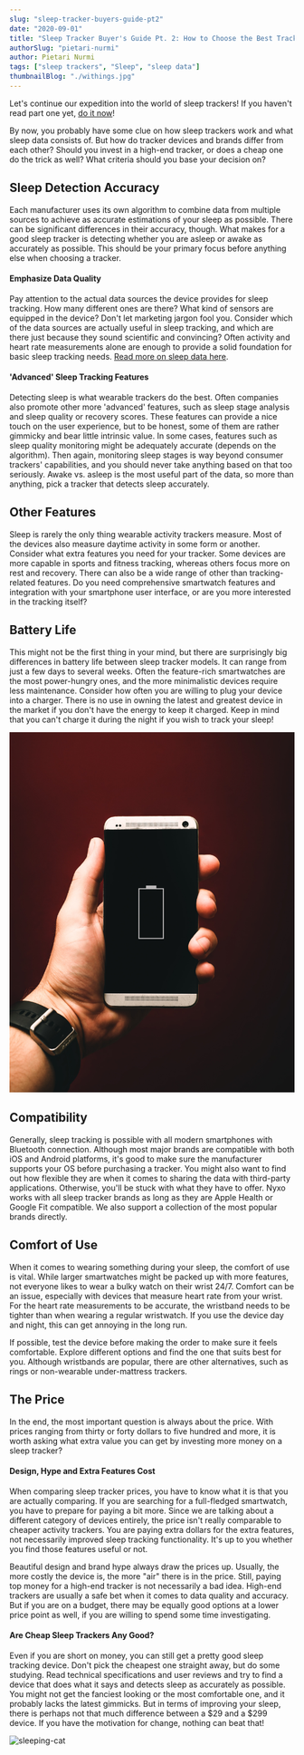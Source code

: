 ```yaml
---
slug: "sleep-tracker-buyers-guide-pt2"
date: "2020-09-01"
title: "Sleep Tracker Buyer's Guide Pt. 2: How to Choose the Best Tracker for You"
authorSlug: "pietari-nurmi"
author: Pietari Nurmi
tags: ["sleep trackers", "Sleep", "sleep data"]
thumbnailBlog: "./withings.jpg"
---
```


Let's continue our expedition into the world of sleep trackers! If you haven't read part one yet, [do it now](https://nyxo.app/sleep-tracker-buyers-guide-pt1)!

By now, you probably have some clue on how sleep trackers work and what sleep data consists of. But how do tracker devices and brands differ from each other? Should you invest in a high-end tracker, or does a cheap one do the trick as well? What criteria should you base your decision on?

## Sleep Detection Accuracy

Each manufacturer uses its own algorithm to combine data from multiple sources to achieve as accurate estimations of your sleep as possible. There can be significant differences in their accuracy, though. What makes for a good sleep tracker is detecting whether you are asleep or awake as accurately as possible. This should be your primary focus before anything else when choosing a tracker.

#### Emphasize Data Quality

Pay attention to the actual data sources the device provides for sleep tracking. How many different ones are there? What kind of sensors are equipped in the device? Don't let marketing jargon fool you. Consider which of the data sources are actually useful in sleep tracking, and which are there just because they sound scientific and convincing? Often activity and heart rate measurements alone are enough to provide a solid foundation for basic sleep tracking needs. [Read more on sleep data here](<(https://nyxo.app/sleep-tracker-buyers-guide-pt1)>).

#### 'Advanced' Sleep Tracking Features

Detecting sleep is what wearable trackers do the best. Often companies also promote other more 'advanced' features, such as sleep stage analysis and sleep quality or recovery scores. These features can provide a nice touch on the user experience, but to be honest, some of them are rather gimmicky and bear little intrinsic value. In some cases, features such as sleep quality monitoring might be adequately accurate (depends on the algorithm). Then again, monitoring sleep stages is way beyond consumer trackers' capabilities, and you should never take anything based on that too seriously. Awake vs. asleep is the most useful part of the data, so more than anything, pick a tracker that detects sleep accurately.

## Other Features

Sleep is rarely the only thing wearable activity trackers measure. Most of the devices also measure daytime activity in some form or another. Consider what extra features you need for your tracker. Some devices are more capable in sports and fitness tracking, whereas others focus more on rest and recovery. There can also be a wide range of other than tracking-related features. Do you need comprehensive smartwatch features and integration with your smartphone user interface, or are you more interested in the tracking itself?

## Battery Life

This might not be the first thing in your mind, but there are surprisingly big differences in battery life between sleep tracker models. It can range from just a few days to several weeks. Often the feature-rich smartwatches are the most power-hungry ones, and the more minimalistic devices require less maintenance. Consider how often you are willing to plug your device into a charger. There is no use in owning the latest and greatest device in the market if you don't have the energy to keep it charged. Keep in mind that you can't charge it during the night if you wish to track your sleep!

![battery-low](battery-low.jpg)

## Compatibility

Generally, sleep tracking is possible with all modern smartphones with Bluetooth connection. Although most major brands are compatible with both iOS and Android platforms, it's good to make sure the manufacturer supports your OS before purchasing a tracker. You might also want to find out how flexible they are when it comes to sharing the data with third-party applications. Otherwise, you'll be stuck with what they have to offer. Nyxo works with all sleep tracker brands as long as they are Apple Health or Google Fit compatible. We also support a collection of the most popular brands directly.

## Comfort of Use

When it comes to wearing something during your sleep, the comfort of use is vital. While larger smartwatches might be packed up with more features, not everyone likes to wear a bulky watch on their wrist 24/7. Comfort can be an issue, especially with devices that measure heart rate from your wrist. For the heart rate measurements to be accurate, the wristband needs to be tighter than when wearing a regular wristwatch. If you use the device day and night, this can get annoying in the long run.

If possible, test the device before making the order to make sure it feels comfortable. Explore different options and find the one that suits best for you. Although wristbands are popular, there are other alternatives, such as rings or non-wearable under-mattress trackers.

## The Price

In the end, the most important question is always about the price. With prices ranging from thirty or forty dollars to five hundred and more, it is worth asking what extra value you can get by investing more money on a sleep tracker?

#### Design, Hype and Extra Features Cost

When comparing sleep tracker prices, you have to know what it is that you are actually comparing. If you are searching for a full-fledged smartwatch, you have to prepare for paying a bit more. Since we are talking about a different category of devices entirely, the price isn't really comparable to cheaper activity trackers. You are paying extra dollars for the extra features, not necessarily improved sleep tracking functionality. It's up to you whether you find those features useful or not.

Beautiful design and brand hype always draw the prices up. Usually, the more costly the device is, the more "air" there is in the price. Still, paying top money for a high-end tracker is not necessarily a bad idea. High-end trackers are usually a safe bet when it comes to data quality and accuracy. But if you are on a budget, there may be equally good options at a lower price point as well, if you are willing to spend some time investigating.

#### Are Cheap Sleep Trackers Any Good?

Even if you are short on money, you can still get a pretty good sleep tracking device. Don't pick the cheapest one straight away, but do some studying. Read technical specifications and user reviews and try to find a device that does what it says and detects sleep as accurately as possible. You might not get the fanciest looking or the most comfortable one, and it probably lacks the latest gimmicks. But in terms of improving your sleep, there is perhaps not that much difference between a $29 and a $299 device. If you have the motivation for change, nothing can beat that!

![sleeping-cat](sleeping-cat.jpg)
